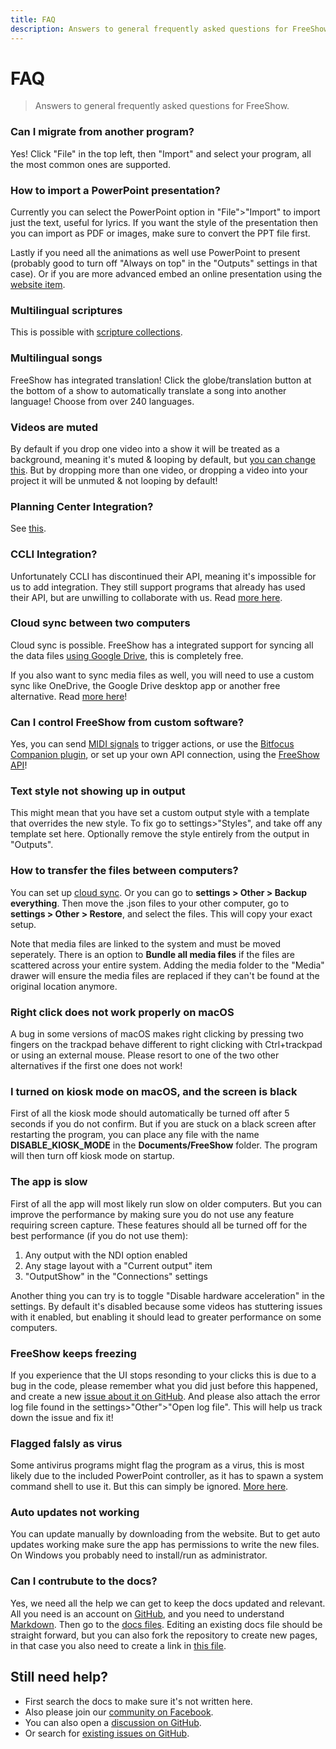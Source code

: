 ```yaml
---
title: FAQ
description: Answers to general frequently asked questions for FreeShow.
---
```


# FAQ

> Answers to general frequently asked questions for FreeShow.

### Can I migrate from another program?

Yes! Click "File" in the top left, then "Import" and select your program, all the most common ones are supported.

### How to import a PowerPoint presentation?

Currently you can select the PowerPoint option in "File">"Import" to import just the text, useful for lyrics. If you want the style of the presentation then you can import as PDF or images, make sure to convert the PPT file first.

Lastly if you need all the animations as well use PowerPoint to present (probably good to turn off "Always on top" in the "Outputs" settings in that case). Or if you are more advanced embed an online presentation using the [website item](./items#website).

### Multilingual scriptures

This is possible with [scripture collections](./scripture#create-a-collection).

### Multilingual songs

FreeShow has integrated translation! Click the globe/translation button at the bottom of a show to automatically translate a song into another language! Choose from over 240 languages.

### Videos are muted

By default if you drop one video into a show it will be treated as a background, meaning it's muted & looping by default, but [you can change this](./media#play-audio-from-backgrounds). But by dropping more than one video, or dropping a video into your project it will be unmuted & not looping by default!

### Planning Center Integration?

See [this](./integrations#planning-center).

### CCLI Integration?

Unfortunately CCLI has discontinued their API, meaning it's impossible for us to add integration. They still support programs that already has used their API, but are unwilling to collaborate with us. Read [more here](https://github.com/ChurchApps/FreeShow/issues/572#issuecomment-2163179642).

### Cloud sync between two computers

Cloud sync is possible. FreeShow has a integrated support for syncing all the data files [using Google Drive](./drive), this is completely free.

If you also want to sync media files as well, you will need to use a custom sync like OneDrive, the Google Drive desktop app or another free alternative. Read [more here](https://github.com/ChurchApps/FreeShow/issues/402)!

### Can I control FreeShow from custom software?

Yes, you can send [MIDI signals](./midi) to trigger actions, or use the [Bitfocus Companion plugin](./companion), or set up your own API connection, using the [FreeShow API](/api)!

### Text style not showing up in output

This might mean that you have set a custom output style with a template that overrides the new style. To fix go to settings>"Styles", and take off any template set here. Optionally remove the style entirely from the output in "Outputs".

### How to transfer the files between computers?

You can set up [cloud sync](./drive). Or you can go to **settings > Other > Backup everything**. Then move the .json files to your other computer, go to **settings > Other > Restore**, and select the files. This will copy your exact setup.

Note that media files are linked to the system and must be moved seperately. There is an option to **Bundle all media files** if the files are scattered across your entire system. Adding the media folder to the "Media" drawer will ensure the media files are replaced if they can't be found at the original location anymore.

### Right click does not work properly on macOS

A bug in some versions of macOS makes right clicking by pressing two fingers on the trackpad behave different to right clicking with Ctrl+trackpad or using an external mouse. Please resort to one of the two other alternatives if the first one does not work!

### I turned on kiosk mode on macOS, and the screen is black

First of all the kiosk mode should automatically be turned off after 5 seconds if you do not confirm. But if you are stuck on a black screen after restarting the program, you can place any file with the name **DISABLE_KIOSK_MODE** in the **Documents/FreeShow** folder. The program will then turn off kiosk mode on startup.

### The app is slow

First of all the app will most likely run slow on older computers. But you can improve the performance by making sure you do not use any feature requiring screen capture. These features should all be turned off for the best performance (if you do not use them):

1. Any output with the NDI option enabled
2. Any stage layout with a "Current output" item
3. "OutputShow" in the "Connections" settings

Another thing you can try is to toggle "Disable hardware acceleration" in the settings. By default it's disabled because some videos has stuttering issues with it enabled, but enabling it should lead to greater performance on some computers.

### FreeShow keeps freezing

If you experience that the UI stops resonding to your clicks this is due to a bug in the code, please remember what you did just before this happened, and create a new [issue about it on GitHub](https://github.com/ChurchApps/FreeShow/issues/). And please also attach the error log file found in the settings>"Other">"Open log file". This will help us track down the issue and fix it!

### Flagged falsly as virus

Some antivirus programs might flag the program as a virus, this is most likely due to the included PowerPoint controller, as it has to spawn a system command shell to use it. But this can simply be ignored. [More here](https://github.com/ChurchApps/FreeShow/issues/865).

### Auto updates not working

You can update manually by downloading from the website. But to get auto updates working make sure the app has permissions to write the new files. On Windows you probably need to install/run as administrator.

### Can I contrubute to the docs?

Yes, we need all the help we can get to keep the docs updated and relevant. All you need is an account on [GitHub](http://github.com/), and you need to understand [Markdown](https://commonmark.org/help/). Then go to the [docs files](https://github.com/ChurchApps/FreeShowWeb/tree/main/src/routes/docs). Editing an existing docs file should be straight forward, but you can also fork the repository to create new pages, in that case you also need to create a link in [this file](https://github.com/ChurchApps/FreeShowWeb/blob/main/src/lib/components/scripts/docs.ts).

## Still need help?

-   First search the docs to make sure it's not written here.
-   Also please join our [community on Facebook](https://www.facebook.com/groups/freeshowapp).
-   You can also open a [discussion on GitHub](https://github.com/orgs/ChurchApps/discussions/categories/freeshow).
-   Or search for [existing issues on GitHub](https://github.com/ChurchApps/FreeShow/issues?q=label%3Aquestion).
